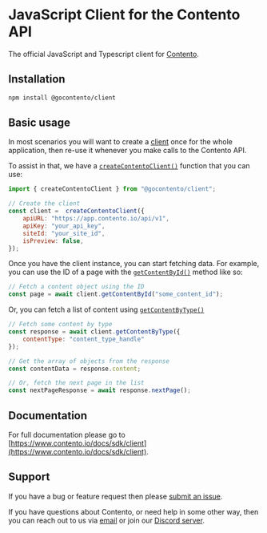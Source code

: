 # JavaScript Client for the Contento API

The official JavaScript and Typescript client for [Contento](https://www.contento.io).

## Installation

```bash
npm install @gocontento/client
```

## Basic usage

In most scenarios you will want to create a [client](https://www.contento.io/docs/sdk/client#contento-client) once for the whole application, then
re-use it whenever you make calls to the Contento API.

To assist in that, we have a [`createContentoClient()`](https://www.contento.io/docs/sdk/client#creating-a-client-instance) function that you can use:

```javascript
import { createContentoClient } from "@gocontento/client";

// Create the client
const client =  createContentoClient({
    apiURL: "https://app.contento.io/api/v1",
    apiKey: "your_api_key",
    siteId: "your_site_id",
    isPreview: false,
});
```

Once you have the client instance, you can start fetching data. For example, you can use the ID of a page with the
[`getContentById()`](https://www.contento.io/docs/sdk/client#get-content-by-id) method like so:

```javascript
// Fetch a content object using the ID
const page = await client.getContentById("some_content_id");
```

Or, you can fetch a list of content using [`getContentByType()`](https://www.contento.io/docs/sdk/client#get-content-by-type)

```javascript
// Fetch some content by type
const response = await client.getContentByType({
    contentType: "content_type_handle"
});

// Get the array of objects from the response
const contentData = response.content;

// Or, fetch the next page in the list
const nextPageResponse = await response.nextPage();
```

## Documentation

For full documentation please go to [https://www.contento.io/docs/sdk/client](https://www.contento.io/docs/sdk/client).


## Support

If you have a bug or feature request then please [submit an issue](https://github.com/gocontento/sdk/issues/new).

If you have questions about Contento, or need help in some other way, then you can reach out to us via
[email](mailto:josh@contento.io) or join our [Discord server](https://discord.gg/dZERPfBV).
